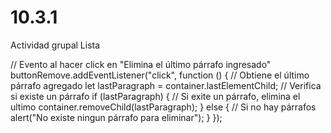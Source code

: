 # 10.3.1
Actividad grupal Lista



// Evento al hacer click en "Elimina el último párrafo ingresado"
buttonRemove.addEventListener("click", function () {
  // Obtiene el último párrafo agregado
  let lastParagraph = container.lastElementChild;
  // Verifica si existe un párrafo
  if (lastParagraph) {
    // Si exite un párrafo, elimina el ultimo
    container.removeChild(lastParagraph);
  } else {
    // Si no hay párrafos 
    alert("No existe ningun párrafo para eliminar");
  }
});